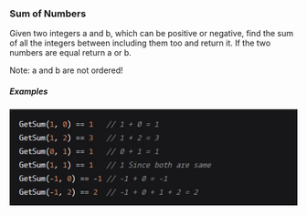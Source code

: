 ### Sum of Numbers

Given two integers a and b, which can be positive or negative, find the sum of all the integers between including them too and return it.
If the two numbers are equal return a or b.

Note: a and b are not ordered!


##### Examples

![example](https://github.com/KrayzeX/codeWars-tasks/blob/master/Beginner%20Series%20%233%20Sum%20of%20Numbers/sumOfNum.jpg)
